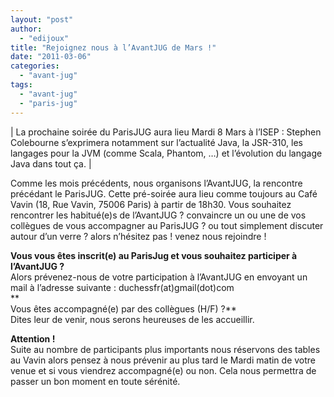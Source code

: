 ```yaml
---
layout: "post"
author: 
  - "edijoux"
title: "Rejoignez nous à l’AvantJUG de Mars !"
date: "2011-03-06"
categories: 
  - "avant-jug"
tags: 
  - "avant-jug"
  - "paris-jug"
---
```


| La prochaine soirée du ParisJUG aura lieu Mardi 8 Mars à l’ISEP : Stephen Colebourne s’exprimera notamment sur l’actualité Java, la JSR-310, les langages pour la JVM (comme Scala, Phantom, …) et l’évolution du langage Java dans tout ça. |

Comme les mois précédents, nous organisons l’AvantJUG, la rencontre précédant le ParisJUG. Cette pré-soirée aura lieu comme toujours au Café Vavin (18, Rue Vavin, 75006 Paris) à partir de 18h30. Vous souhaitez rencontrer les habitué(e)s de l’AvantJUG ? convaincre un ou une de vos collègues de vous accompagner au ParisJUG ? ou tout simplement discuter autour d’un verre ? alors n’hésitez pas ! venez nous rejoindre !

**Vous vous êtes inscrit(e) au ParisJug et vous souhaitez participer à l’AvantJUG ?**  
Alors prévenez-nous de votre participation à l’AvantJUG en envoyant un mail à l’adresse suivante : duchessfr(at)gmail(dot)com  
**  
Vous êtes accompagné(e) par des collègues (H/F) ?**  
Dites leur de venir, nous serons heureuses de les accueillir.

**Attention !**  
Suite au nombre de participants plus importants nous réservons des tables au Vavin alors pensez à nous prévenir au plus tard le Mardi matin de votre venue et si vous viendrez accompagné(e) ou non. Cela nous permettra de passer un bon moment en toute sérénité.
